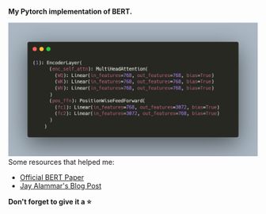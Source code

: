 **My Pytorch implementation of BERT.**

![Single Layer Architecture of MyBeRT](https://github.com/thisisanshgupta/pytorch_BERT/blob/main/BERT-Pytorch.png)
Some resources that helped me:



* [Official BERT Paper](https://arxiv.org/abs/1810.04805)
* [Jay Alammar's Blog Post](https://jalammar.github.io/illustrated-bert/)

**Don't forget to give it a ⭐**
